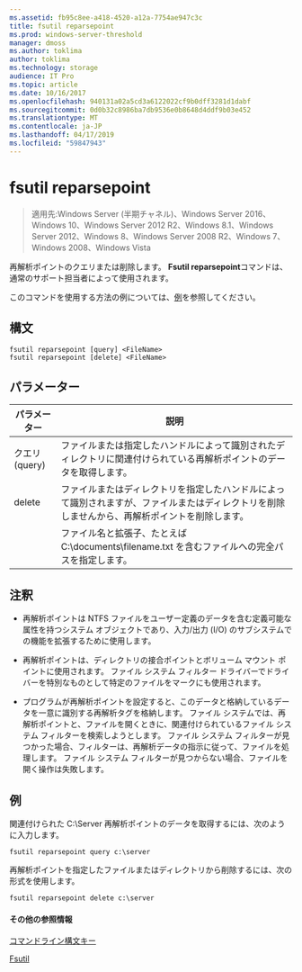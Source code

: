 ```yaml
---
ms.assetid: fb95c8ee-a418-4520-a12a-7754ae947c3c
title: fsutil reparsepoint
ms.prod: windows-server-threshold
manager: dmoss
ms.author: toklima
author: toklima
ms.technology: storage
audience: IT Pro
ms.topic: article
ms.date: 10/16/2017
ms.openlocfilehash: 940131a02a5cd3a6122022cf9b0dff3281d1dabf
ms.sourcegitcommit: 0d0b32c8986ba7db9536e0b8648d4ddf9b03e452
ms.translationtype: MT
ms.contentlocale: ja-JP
ms.lasthandoff: 04/17/2019
ms.locfileid: "59847943"
---
```

# <a name="fsutil-reparsepoint"></a>fsutil reparsepoint
>適用先:Windows Server (半期チャネル)、Windows Server 2016、Windows 10、Windows Server 2012 R2、Windows 8.1、Windows Server 2012、Windows 8、Windows Server 2008 R2、Windows 7、Windows 2008、Windows Vista

再解析ポイントのクエリまたは削除します。  **Fsutil reparsepoint**コマンドは、通常のサポート担当者によって使用されます。

このコマンドを使用する方法の例については、[例](#BKMK_examples)を参照してください。

## <a name="syntax"></a>構文

```
fsutil reparsepoint [query] <FileName>
fsutil reparsepoint [delete] <FileName>
```

## <a name="parameters"></a>パラメーター

|パラメーター|説明|
|-------------|---------------|
|クエリ (query)|ファイルまたは指定したハンドルによって識別されたディレクトリに関連付けられている再解析ポイントのデータを取得します。|
|delete|ファイルまたはディレクトリを指定したハンドルによって識別されますが、ファイルまたはディレクトリを削除しませんから、再解析ポイントを削除します。|
|<FileName>|ファイル名と拡張子、たとえば C:\documents\filename.txt を含むファイルへの完全パスを指定します。|

## <a name="remarks"></a>注釈

-   再解析ポイントは NTFS ファイルをユーザー定義のデータを含む定義可能な属性を持つシステム オブジェクトであり、入力/出力 (I/O) のサブシステムでの機能を拡張するために使用します。

-   再解析ポイントは、ディレクトリの接合ポイントとボリューム マウント ポイントに使用されます。 ファイル システム フィルター ドライバーでドライバーを特別なものとして特定のファイルをマークにも使用されます。

-   プログラムが再解析ポイントを設定すると、このデータと格納しているデータを一意に識別する再解析タグを格納します。 ファイル システムでは、再解析ポイントと、ファイルを開くときに、関連付けられているファイル システム フィルターを検索しようとします。 ファイル システム フィルターが見つかった場合、フィルターは、再解析データの指示に従って、ファイルを処理します。 ファイル システム フィルターが見つからない場合、ファイルを開く操作は失敗します。

## <a name="BKMK_examples"></a>例
関連付けられた C:\Server 再解析ポイントのデータを取得するには、次のように入力します。

```
fsutil reparsepoint query c:\server
```

再解析ポイントを指定したファイルまたはディレクトリから削除するには、次の形式を使用します。

```
fsutil reparsepoint delete c:\server
```

#### <a name="additional-references"></a>その他の参照情報
[コマンドライン構文キー](Command-Line-Syntax-Key.md)

[Fsutil](Fsutil.md)


